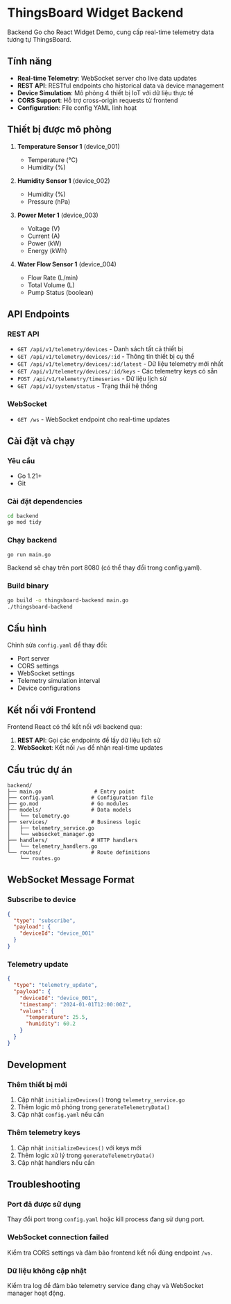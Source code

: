 # ThingsBoard Widget Backend

Backend Go cho React Widget Demo, cung cấp real-time telemetry data tương tự ThingsBoard.

## Tính năng

- **Real-time Telemetry**: WebSocket server cho live data updates
- **REST API**: RESTful endpoints cho historical data và device management
- **Device Simulation**: Mô phỏng 4 thiết bị IoT với dữ liệu thực tế
- **CORS Support**: Hỗ trợ cross-origin requests từ frontend
- **Configuration**: File config YAML linh hoạt

## Thiết bị được mô phỏng

1. **Temperature Sensor 1** (device_001)
   - Temperature (°C)
   - Humidity (%)

2. **Humidity Sensor 1** (device_002)
   - Humidity (%)
   - Pressure (hPa)

3. **Power Meter 1** (device_003)
   - Voltage (V)
   - Current (A)
   - Power (kW)
   - Energy (kWh)

4. **Water Flow Sensor 1** (device_004)
   - Flow Rate (L/min)
   - Total Volume (L)
   - Pump Status (boolean)

## API Endpoints

### REST API

- `GET /api/v1/telemetry/devices` - Danh sách tất cả thiết bị
- `GET /api/v1/telemetry/devices/:id` - Thông tin thiết bị cụ thể
- `GET /api/v1/telemetry/devices/:id/latest` - Dữ liệu telemetry mới nhất
- `GET /api/v1/telemetry/devices/:id/keys` - Các telemetry keys có sẵn
- `POST /api/v1/telemetry/timeseries` - Dữ liệu lịch sử
- `GET /api/v1/system/status` - Trạng thái hệ thống

### WebSocket

- `GET /ws` - WebSocket endpoint cho real-time updates

## Cài đặt và chạy

### Yêu cầu

- Go 1.21+
- Git

### Cài đặt dependencies

```bash
cd backend
go mod tidy
```

### Chạy backend

```bash
go run main.go
```

Backend sẽ chạy trên port 8080 (có thể thay đổi trong config.yaml).

### Build binary

```bash
go build -o thingsboard-backend main.go
./thingsboard-backend
```

## Cấu hình

Chỉnh sửa `config.yaml` để thay đổi:

- Port server
- CORS settings
- WebSocket settings
- Telemetry simulation interval
- Device configurations

## Kết nối với Frontend

Frontend React có thể kết nối với backend qua:

1. **REST API**: Gọi các endpoints để lấy dữ liệu lịch sử
2. **WebSocket**: Kết nối `/ws` để nhận real-time updates

## Cấu trúc dự án

```
backend/
├── main.go                 # Entry point
├── config.yaml            # Configuration file
├── go.mod                 # Go modules
├── models/                # Data models
│   └── telemetry.go
├── services/              # Business logic
│   ├── telemetry_service.go
│   └── websocket_manager.go
├── handlers/              # HTTP handlers
│   └── telemetry_handlers.go
└── routes/                # Route definitions
    └── routes.go
```

## WebSocket Message Format

### Subscribe to device
```json
{
  "type": "subscribe",
  "payload": {
    "deviceId": "device_001"
  }
}
```

### Telemetry update
```json
{
  "type": "telemetry_update",
  "payload": {
    "deviceId": "device_001",
    "timestamp": "2024-01-01T12:00:00Z",
    "values": {
      "temperature": 25.5,
      "humidity": 60.2
    }
  }
}
```

## Development

### Thêm thiết bị mới

1. Cập nhật `initializeDevices()` trong `telemetry_service.go`
2. Thêm logic mô phỏng trong `generateTelemetryData()`
3. Cập nhật `config.yaml` nếu cần

### Thêm telemetry keys

1. Cập nhật `initializeDevices()` với keys mới
2. Thêm logic xử lý trong `generateTelemetryData()`
3. Cập nhật handlers nếu cần

## Troubleshooting

### Port đã được sử dụng
Thay đổi port trong `config.yaml` hoặc kill process đang sử dụng port.

### WebSocket connection failed
Kiểm tra CORS settings và đảm bảo frontend kết nối đúng endpoint `/ws`.

### Dữ liệu không cập nhật
Kiểm tra log để đảm bảo telemetry service đang chạy và WebSocket manager hoạt động.
